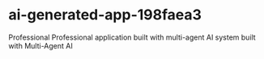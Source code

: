 # ai-generated-app-198faea3
Professional Professional application built with multi-agent AI system built with Multi-Agent AI
